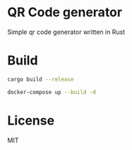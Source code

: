 # QR Code generator

Simple qr code generator written in Rust

# Build

```bash
cargo build --release
```

```bash
docker-compose up --build -d
```

# License

MIT
